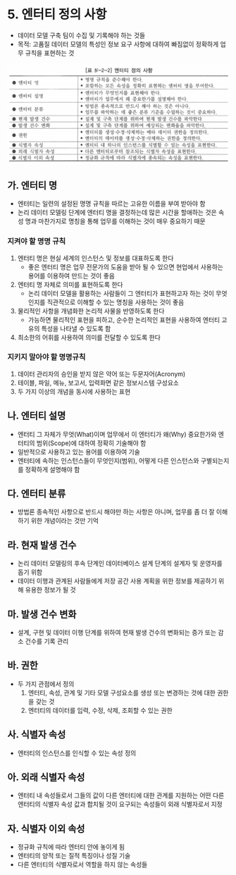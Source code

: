 # 5. 엔터티 정의 사항

- 데이터 모델 구축 팀이 수집 및 기록해야 하는 것들
- 목적: 고품질 데이터 모델의 특성인 정보 요구 사항에 대하여 빠짐없이 정확하게 업무 규칙을 표현하는 것

![entityDefinition](entityDefinition.png)

## 가. 엔터티 명

- 엔터티는 일련의 설정된 명명 규칙을 따르는 고유한 이름을 부여 받아야 함
- 논리 데이터 모델링 단계에 엔터티 명을 결정하는데 많은 시간을 할애하는 것은 속성 명과 마찬가지로 명칭을 통해 업무를 이해하는 것이 매우 중요하기 때문

### 지켜야 할 명명 규칙

1. 엔터티 명은 현실 세계의 인스턴스 및 정보를 대표하도록 한다
    - 좋은 엔터티 명은 업무 전문가의 도움을 받아 될 수 있으면 현업에서 사용하는 용어를 이용하여 만드는 것이 좋음
2. 엔터티 명 자체로 의미를 표현하도록 한다
    - 논리 데이터 모델을 활용하는 사람들이 그 엔터티가 표현하고자 하는 것이 무엇인지를 직관적으로 이해할 수 있는 명칭을 사용하는 것이 좋음
3. 물리적인 사항을 개념화한 논리적 사물을 반영하도록 한다
    - 가능하면 물리적인 표현을 피하고, 순수한 논리적인 표현을 사용하여 엔터티 고유의 특성을 나타낼 수 있도록 함
4. 최소한의 어휘를 사용하여 의미를 전달할 수 있도록 한다

### 지키지 말아야 할 명명규칙

1. 데이터 관리자의 승인을 받지 않은 약어 또는 두문자어(Acronym)
2. 테이블, 파일, 메뉴, 보고서, 입력화면 같은 정보시스템 구성요소
3. 두 가지 이상의 개념을 동시에 사용하는 표현

## 나. 엔터티 설명

- 엔터티 그 자체가 무엇(What)이며 업무에서 이 엔터티가 왜(Why) 중요한가와 엔터티의 범위(Scope)에 대하여 정확히 기술해야 함
- 일반적으로 사용하고 있는 용어를 이용하여 기술
- 엔터티에 속하는 인스턴스들이 무엇인지(범위), 어떻게 다른 인스턴스와 구별되는지를 정확하게 설명해야 함

## 다. 엔터티 분류

- 방법론 종속적인 사항으로 반드시 해야만 하는 사항은 아니며, 업무를 좀 더 잘 이해하기 위한 개념이라는 것만 기억

## 라. 현재 발생 건수

- 논리 데이터 모델링의 후속 단계인 데이터베이스 설계 단계의 설계자 및 운영자를 돕기 위함
- 데이터 이행과 관계된 사람들에게 저장 공간 사용 계획을 위한 정보를 제공하기 위해 유용한 정보가 될 것

## 마. 발생 건수 변화

- 설계, 구현 및 데이터 이행 단계를 위하여 현재 발생 건수의 변화되는 증가 또는 감소 건수를 기록 관리

## 바. 권한

- 두 가지 관점에서 정의
    1. 엔터티, 속성, 관계 및 기타 모델 구성요소를 생성 또는 변경하는 것에 대한 권한을 갖는 것
    2. 엔터티의 데이터를 입력, 수정, 삭제, 조회할 수 있는 권한

## 사. 식별자 속성

- 엔터티의 인스턴스를 인식할 수 있는 속성 정의

## 아. 외래 식별자 속성

- 엔터티 내 속성들로서 그들의 값이 다른 엔터티에 대한 관계를 지원하는 어떤 다른 엔터티의 식별자 속성 값과 합치될 것이 요구되는 속성들이 외래 식별자로서 지정

## 자. 식별자 이외 속성

- 정규화 규칙에 따라 엔터티 안에 놓이게 됨
- 엔터티의 양적 또는 질적 특징이나 성질 기술
- 다른 엔터티의 식별자로서 역할을 하지 않는 속성들